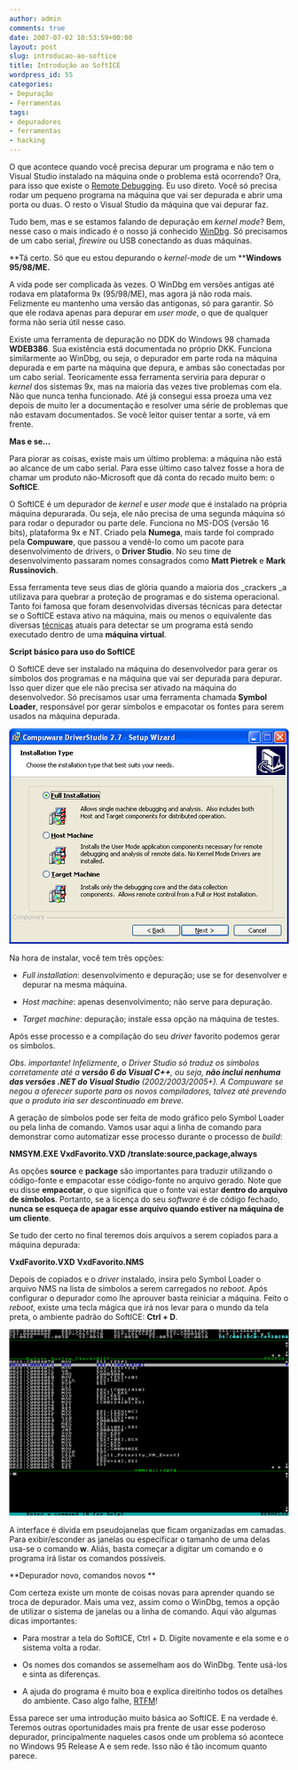 ```yaml
---
author: admin
comments: true
date: 2007-07-02 10:53:59+00:00
layout: post
slug: introducao-ao-softice
title: Introdução ao SoftICE
wordpress_id: 55
categories:
- Depuração
- Ferramentas
tags:
- depuradores
- ferramentas
- hacking
---
```


O que acontece quando você precisa depurar um programa e não tem o Visual Studio instalado na máquina onde o problema está ocorrendo? Ora, para isso que existe o [Remote Debugging](http://msdn2.microsoft.com/en-us/library/bt727f1t(vs.80).aspx). Eu uso direto. Você só precisa rodar um pequeno programa na máquina que vai ser depurada e abrir uma porta ou duas. O resto o Visual Studio da máquina que vai depurar faz.

Tudo bem, mas e se estamos falando de depuração em _kernel mode_? Bem, nesse caso o mais indicado é o nosso já conhecido [WinDbg](http://www.caloni.com.br/blog/introducao-ao-debugging-tools-for-windows). Só precisamos de um cabo serial, _firewire_ ou USB conectando as duas máquinas.

**Tá certo. Só que eu estou depurando o _kernel-mode_ de um ****Windows 95/98/ME.**



A vida pode ser complicada às vezes. O WinDbg em versões antigas até rodava em plataforma 9x (95/98/ME), mas agora já não roda mais. Felizmente eu mantenho uma versão das antigonas, só para garantir. Só que ele rodava apenas para depurar em _user mode_, o que de qualquer forma não seria útil nesse caso.

Existe uma ferramenta de depuração no DDK do Windows 98 chamada **WDEB386**. Sua existência está documentada no próprio DKK. Funciona similarmente ao WinDbg, ou seja, o depurador em parte roda na máquina depurada e em parte na máquina que depura, e ambas são conectadas por um cabo serial. Teoricamente essa ferramenta serviria para depurar o _kernel_ dos sistemas 9x, mas na maioria das vezes tive problemas com ela. Não que nunca tenha funcionado. Até já consegui essa proeza uma vez depois de muito ler a documentação e resolver uma série de problemas que não estavam documentados. Se você leitor quiser tentar a sorte, vá em frente.

**Mas e se...**

Para piorar as coisas, existe mais um último problema: a máquina não está ao alcance de um cabo serial. Para esse último caso talvez fosse a hora de chamar um produto não-Microsoft que dá conta do recado muito bem: o **SoftICE**.

O SoftICE é um depurador de _kernel_ e _user mode_ que é instalado na própria máquina depurarada. Ou seja, ele não precisa de uma segunda máquina só para rodar o depurador ou parte dele. Funciona no MS-DOS (versão 16 bits), plataforma 9x e NT. Criado pela **Numega**, mais tarde foi comprado pela **Compuware**, que passou a vendê-lo como um pacote para desenvolvimento de drivers, o **Driver Studio**. No seu time de desenvolvimento passaram nomes consagrados como **Matt Pietrek** e **Mark Russinovich**.

Essa ferramenta teve seus dias de glória quando a maioria dos _crackers _a utilizava para quebrar a proteção de programas e do sistema operacional. Tanto foi famosa que foram desenvolvidas diversas técnicas para detectar se o SoftICE estava ativo na máquina, mais ou menos o equivalente das diversas [técnicas](http://invisiblethings.org/papers/redpill.html) atuais para detectar se um programa está sendo executado dentro de uma **máquina virtual**.

**Script básico para uso do SoftICE**

O SoftICE deve ser instalado na máquina do desenvolvedor para gerar os símbolos dos programas e na máquina que vai ser depurada para depurar. Isso quer dizer que ele não precisa ser ativado na máquina do desenvolvedor. Só precisamos usar uma ferramenta chamada **Symbol Loader**, responsável por gerar símbolos e empacotar os fontes para serem usados na máquina depurada.

[![Instalação do SoftICE](../public/uploads/softice-install.png)](../public/uploads/softice-install.png)

Na hora de instalar, você tem três opções:



	
  * _Full installation_: desenvolvimento e depuração; use se for desenvolver e depurar na mesma máquina.

	
  * _Host machine_: apenas desenvolvimento; não serve para depuração.

	
  * _Target machine_: depuração; instale essa opção na máquina de testes.


Após esse processo e a compilação do seu _driver_ favorito podemos gerar os símbolos.

_Obs. importante! Infelizmente, o Driver Studio só traduz os símbolos corretamente até a **versão 6 do Visual C++**, ou seja, **não inclui nenhuma das versões .NET do Visual Studio** (2002/2003/2005+). A Compuware se negou a oferecer suporte para os novos compiladores, talvez até prevendo que o produto iria ser descontinuado em breve._

A geração de símbolos pode ser feita de modo gráfico pelo Symbol Loader ou pela linha de comando. Vamos usar aqui a linha de comando para demonstrar como automatizar esse processo durante o processo de _build_:

**NMSYM.EXE VxdFavorito.VXD /translate:source,package,always**

As opções **source** e **package** são importantes para traduzir utilizando o código-fonte e empacotar esse código-fonte no arquivo gerado. Note que eu disse **empacotar**, o que significa que o fonte vai estar **dentro do arquivo de símbolos**. Portanto, se a licença do seu _software_ é de código fechado, **nunca se esqueça de apagar esse arquivo quando estiver na máquina de um cliente**.

Se tudo der certo no final teremos dois arquivos a serem copiados para a máquina depurada:

**VxdFavorito.VXD**
**VxdFavorito.NMS**

Depois de copiados e o _driver_ instalado, insira pelo Symbol Loader o arquivo NMS na lista de símbolos a serem carregados no _reboot._ Após configurar o depurador como lhe aprouver basta reiniciar a máquina. Feito o _reboot_, existe uma tecla mágica que irá nos levar para o mundo da tela preta, o ambiente padrão do SoftICE: **Ctrl + D**.

[![SoftICE](../public/uploads/softice.png)](../public/uploads/softice.png)

A interface é divida em pseudojanelas que ficam organizadas em camadas. Para exibir/esconder as janelas ou especificar o tamanho de uma delas usa-se o comando **w**. Aliás, basta começar a digitar um comando e o programa irá listar os comandos possíveis.

**Depurador novo, comandos novos
**

Com certeza existe um monte de coisas novas para aprender quando se troca de depurador. Mais uma vez, assim como o WinDbg, temos a opção de utilizar o sistema de janelas ou a linha de comando. Aqui vão algumas dicas importantes:



	
  * Para mostrar a tela do SoftICE, Ctrl + D. Digite novamente e ela some e o sistema volta a rodar.

	
  * Os nomes dos comandos se assemelham aos do WinDbg. Tente usá-los e sinta as diferenças.

	
  * A ajuda do programa é muito boa e explica direitinho todos os detalhes do ambiente. Caso algo falhe, [RTFM](http://en.wikipedia.org/wiki/Rtfm)!


Essa parece ser uma introdução muito básica ao SoftICE. E na verdade é. Teremos outras oportunidades mais pra frente de usar esse poderoso depurador, principalmente naqueles casos onde um problema só acontece no Windows 95 Release A e sem rede. Isso não é tão incomum quanto parece.
